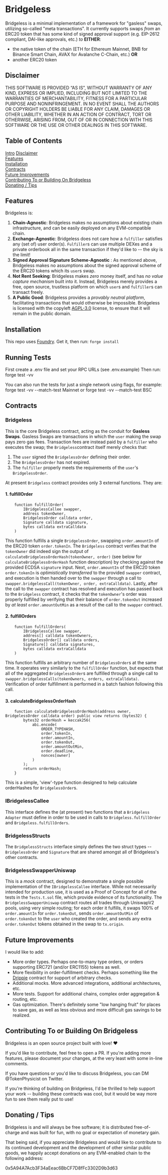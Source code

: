 <a name="intro"/></a>
# Bridgeless
Bridgeless is a minimal implementation of a framework for "gasless" swaps, utilizing so-called "meta transactions".
It currently supports swaps *from* an ERC20 token that has some kind of signed approval support (e.g. EIP-2612 compliant, DAI-like approvals, etc.) *to* **EITHER**:
* the native token of the chain (ETH for Ethereum Mainnet, BNB for Binance Smart Chain, AVAX for Avalanche C-Chain, etc.)
**OR**
* another ERC20 token

<a name="disclaimer"/></a>
## Disclaimer
THIS SOFTWARE IS PROVIDED “AS IS”, WITHOUT WARRANTY OF ANY KIND, EXPRESS OR IMPLIED, INCLUDING BUT NOT LIMITED TO THE WARRANTIES OF MERCHANTABILITY, FITNESS FOR A PARTICULAR PURPOSE AND NONINFRINGEMENT. IN NO EVENT SHALL THE AUTHORS OR COPYRIGHT HOLDERS BE LIABLE FOR ANY CLAIM, DAMAGES OR OTHER LIABILITY, WHETHER IN AN ACTION OF CONTRACT, TORT OR OTHERWISE, ARISING FROM, OUT OF OR IN CONNECTION WITH THIS SOFTWARE OR THE USE OR OTHER DEALINGS IN THIS SOFTWARE.

## Table of Contents  
[Intro](#intro)
[Disclaimer](#disclaimer)  
[Features](#features)  
[Installation](#installation)  
[Contracts](#contracts)  
[Future Improvements](#improvements)  
[Contributing To or Building On Bridgeless](#contributing)  
[Donating / Tips](#donating)

<a name="features"/></a>
## Features
Bridgeless is:
1. **Chain-Agnostic**: Bridgeless makes no assumptions about existing chain infrastructure, and can be easily deployed on any EVM-compatible chain.
2. **Exchange-Agnostic**: Bridgeless does not care how a `fulfiller` satisfies any (set of) user order(s). `Fulfiller`s can use multiple DEXes and a private orderbook all in the same transaction if they'd like to -- the sky is the limit!
3. **Signed Approval Signature Scheme-Agnostic** : As mentioned above, Bridgeless makes no assumptions about the signed approval scheme of the ERC20 tokens which its `user`s swap.
4. **Not Rent Seeking**: Bridgeless makes *zero* money itself, and has *no value capture mechanism* built into it. Instead, Bridgeless merely provides a free, open source, trustless platform on which `user`s and `fulfiller`s can transact freely.
5. **A Public Good**: Bridgeless provides a *provably neutral platform*, facilitating transactions that would otherwise be impossible. Bridgeless is licensed with the copyleft [AGPL-3.0](https://www.gnu.org/licenses/agpl-3.0.en.html) license, to ensure that it will remain in the public domain.

<a name="installation"/></a>
## Installation
This repo uses [Foundry](https://book.getfoundry.sh/). Get it, then run:
`forge install`

<a name="tests"/></a>
## Running Tests
First create a .env file and set your RPC URLs (see .env.example)
Then run:
forge test -vv

You can also run the tests for just a single network using flags, for example:
forge test -vv --match-test Mainnet
or
forge test -vv --match-test BSC

<a name="contracts"/></a>
## Contracts
### Bridgeless
This is the core Bridgeless contract, acting as the conduit for **Gasless Swaps**.
Gasless Swaps are transactions in which the `user` making the swap pays zero gas fees. Transaction fees are instead paid by a `fulfiller` who executes the swap; the `Bridgeless`contract itself merely checks that:
1. The `user` signed the `BridgelessOrder` defining their order.
2. The `BridgelessOrder` has not expired.
3. The `fulfiller` properly meets the requirements of the `user`'s `BridgelessOrder`.

At present `Bridgeless` contract provides only 3 external functions. They are:
#### 1. fulfillOrder
```solidity!
    function fulfillOrder(
        IBridgelessCallee swapper,
        address tokenOwner,
        BridgelessOrder calldata order,
        Signature calldata signature,
        bytes calldata extraCalldata
    )
```
This function fulfills a single `BridgelessOrder`, swapping `order.amountIn` of the ERC20 token `order.tokenIn`. The `Bridgeless` contract verifies that the `tokenOwner` did indeed sign the output of `calculateBridgelessOrderHash(tokenOwner, order)` (see below for `calculateBridgelessOrderHash` function description) by checking against the provided ECDSA `signature` input. Next, `order.amountIn` of the ERC20 token `order.tokenIn` is *optimistically transferred* to the provided `swapper` contract, and execution is then handed over to the `swapper` through a call to `swapper.bridgelessCall(tokenOwner, order, extraCalldata)`. Lastly, after the call to the `swapper` contract has resolved and execution has passed back to the `Bridgeless` contract, it checks that the `tokenOwner`'s order was properly fulfilled by verifying that their balance of `order.tokenOut` increased by *at least* `order.amountOutMin` as a result of the call to the `swapper` contract.

#### 2. fulfillOrders
```solidity!
    function fulfillOrders(
        IBridgelessCallee swapper,
        address[] calldata tokenOwners,
        BridgelessOrder[] calldata orders,
        Signature[] calldata signatures,
        bytes calldata extraCalldata
    )
```
This function fulfills an arbitrary number of `BridgelessOrder`s at the same time. It operates very similarly to the `fulfillOrder` function, but expects that all of the aggregated `BridgelessOrder`s are fulfilled through a single call to `swapper.bridgelessCalls(tokenOwners, orders, extraCalldata)`. Verification of order fulfillment is performed in a batch fashion following this call.

#### 3. calculateBridgelessOrderHash
```solidity!
    function calculateBridgelessOrderHash(address owner, BridgelessOrder calldata order) public view returns (bytes32) {
        bytes32 orderHash = keccak256(
            abi.encode(
                ORDER_TYPEHASH,
                order.tokenIn,
                order.amountIn,
                order.tokenOut,
                order.amountOutMin,
                order.deadline,
                nonces[owner]
            )
        );
        return orderHash;
    }
```
This is a simple, 'view'-type function designed to help calculate orderHashes for `BridgelessOrder`s.

### IBridgelessCallee
This interface defines the (at present) two functions that a `Bridgeless Adapter` must define in order to be used in calls to `Bridgeless.fulfillOrder` and `Bridgeless.fulfillOrders`.

### BridgelessStructs
The `BridgelessStructs` interface simply defines the two struct types -- `BridgelessOrder` and `Signature` that are shared amongst all of Bridgeless's other contracts.

### BridgelessSwapperUniswap
This is a *mock* contract, designed to demonstrate a single possible implementation of the `IBridgelessCallee` interface. While not necessarily intended for production use, it is used as a Proof of Concept for all of the tests in the `Tests.t.sol` file, which provide evidence of its functionality.
The `BridgelessSwapperUniswap` contract routes all trades through UniswapV2 pools, using very simple routing; for each order it fulfills, it swaps 100% of `order.amountIn` for `order.tokenOut`, sends `order.amountOutMin` of `order.tokenOut` to the `user` who created the order, and sends any extra `order.tokenOut` tokens obtained in the swap to `tx.origin`.

<a name="improvements"/></a>
## Future Improvements
I would like to add:
* More order types. Perhaps one-to-many type orders, or orders supporting ERC721 (and/or ERC1155) tokens as well.
* More flexibility in order-fulfillment checks. Perhaps something like the [Drippie](https://github.com/ethereum-optimism/optimism/blob/develop/packages/contracts-periphery/contracts/universal/drippie/Drippie.sol) contract for support of arbitrary checks.
* Additional mocks. More advanced integrations, additional architectures, etc.
* More tests. Support for additional chains, complex order aggregation & routing, etc.
* Gas optimization. There's definitely some "low hanging fruit" for places to save gas, as well as less obvious and more difficult gas savings to be realized.

<a name="contributing"/></a>
## Contributing To or Building On Bridgeless
Bridgeless is an open source project built with love! :heart:

If you'd like to contribute, feel free to open a PR. If you're adding more features, please document your changes, at the very least with some in-line comments.

If you have questions or you'd like to discuss Bridgeless, you can DM @TokenPhysicist on Twitter.

If you're thinking of building on Bridgeless, I'd be thrilled to help support your work -- building these contracts was cool, but it would be way more fun to see them really put to use!

<a name="donating"/></a>
## Donating / Tips
Bridgeless is and will always be free software; it is distributed free-of-charge and was built for fun, with no goal or expectation of monetary gain.

That being said, if you appreciate Bridgeless and would like to contribute to its continued development and the development of other similar public goods, we happily accept donations on any EVM-enabled chain to the following address:

0x5A94A7Acb3F34aEeac6BbCF7D8fFc3302D9b3d63